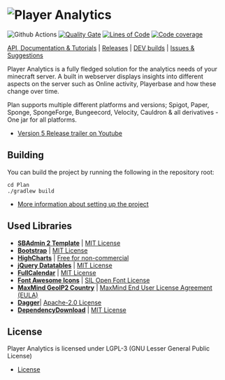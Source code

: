 # ![Player Analytics](http://puu.sh/AXSg7/5f2f78c06c.jpg)

![Github Actions](https://github.com/plan-player-analytics/Plan/workflows/Java%20CI/badge.svg)
[![Quality Gate](https://sonarcloud.io/api/project_badges/measure?project=com.djrapitops%3APlan&metric=alert_status)](https://sonarcloud.io/dashboard?id=com.djrapitops%3APlan)
[![Lines of Code](https://sonarcloud.io/api/project_badges/measure?project=com.djrapitops%3APlan&metric=ncloc)](https://sonarcloud.io/dashboard?id=com.djrapitops%3APlan)
[![Code coverage](https://sonarcloud.io/api/project_badges/measure?project=com.djrapitops%3APlan&metric=coverage)](https://sonarcloud.io/dashboard?id=com.djrapitops%3APlan)

[API, Documentation & Tutorials](https://github.com/plan-player-analytics/Plan/wiki) | [Releases](https://github.com/plan-player-analytics/Plan/releases) | [DEV builds](https://github.com/plan-player-analytics/Plan/actions/workflows/ci.yml?query=branch%3Amaster) | [Issues & Suggestions](https://github.com/plan-player-analytics/Plan/issues)

Player Analytics is a fully fledged solution for the analytics needs of your minecraft server. A built in webserver displays insights into different aspects on the server such as Online activity, Playerbase and how these change over time.

Plan supports multiple different platforms and versions;
Spigot, Paper, Sponge, SpongeForge, Bungeecord, Velocity, Cauldron & all derivatives - One jar for all platforms.

- [Version 5 Release trailer on Youtube](https://www.youtube.com/watch?v=BS_Ti9zkoRc)

## Building

You can build the project by running the following in the repository root:
```
cd Plan
./gradlew build
```

- [More information about setting up the project](https://github.com/plan-player-analytics/Plan/wiki/Project-Setup)

## Used Libraries

- **[SBAdmin 2 Template](https://github.com/BlackrockDigital/startbootstrap-sb-admin-2)** | [MIT License](https://opensource.org/licenses/MIT)
- **[Bootstrap](https://getbootstrap.com/)** | [MIT License](https://v4-alpha.getbootstrap.com/about/license/)
- **[HighCharts](https://www.highcharts.com/)** | [Free for non-commercial](https://www.highcharts.com/products/highcharts/#non-commercial)
- **[jQuery Datatables](https://datatables.net/)** | [MIT License](https://datatables.net/license/mit)
- **[FullCalendar](https://github.com/fullcalendar/fullcalendar)** | [MIT License](https://datatables.net/license/mit)
- **[Font Awesome Icons](http://fontawesome.io/icons/)** | [SIL Open Font License](http://scripts.sil.org/cms/scripts/page.php?site_id=nrsi&id=OFL)
- **[MaxMind GeoIP2 Country](https://www.maxmind.com/en/geoip2-country-database)** | [MaxMind End User License Agreement (EULA)](https://www.maxmind.com/en/end-user-license-agreement)
- **[Dagger](https://dagger.dev/)**| [Apache-2.0 License](https://github.com/google/dagger/blob/master/LICENSE.txt)
- **[DependencyDownload](https://github.com/Vankka/DependencyDownload)** | [MIT License](https://github.com/Vankka/DependencyDownload/blob/main/LICENSE)

## License

Player Analytics is licensed under LGPL-3 (GNU Lesser General Public License)

- [License](https://github.com/plan-player-analytics/Plan/blob/master/LICENSE)

